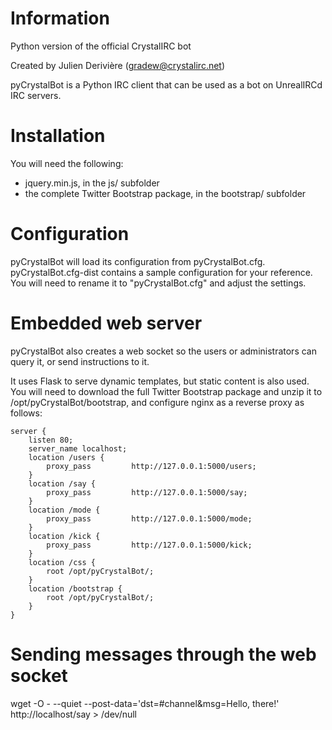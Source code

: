 Information
===========

Python version of the official CrystalIRC bot

Created by Julien Derivière (gradew@crystalirc.net)

pyCrystalBot is a Python IRC client that can be used as a bot on UnrealIRCd IRC servers.

Installation
============
You will need the following:
- jquery.min.js, in the js/ subfolder
- the complete Twitter Bootstrap package, in the bootstrap/ subfolder

Configuration
=============
pyCrystalBot will load its configuration from pyCrystalBot.cfg.
pyCrystalBot.cfg-dist contains a sample configuration for your reference.
You will need to rename it to "pyCrystalBot.cfg" and adjust the settings.

Embedded web server
===================
pyCrystalBot also creates a web socket so the users or administrators can query it,
or send instructions to it.

It uses Flask to serve dynamic templates, but static content is also used.
You will need to download the full Twitter Bootstrap package and unzip it to
/opt/pyCrystalBot/bootstrap, and configure nginx as a reverse proxy as follows:

    server {
        listen 80;
        server_name localhost;
        location /users {
            proxy_pass         http://127.0.0.1:5000/users;
        }
        location /say {
            proxy_pass         http://127.0.0.1:5000/say;
        }
        location /mode {
            proxy_pass         http://127.0.0.1:5000/mode;
        }
        location /kick {
            proxy_pass         http://127.0.0.1:5000/kick;
        }
        location /css {
            root /opt/pyCrystalBot/;
        }
        location /bootstrap {
            root /opt/pyCrystalBot/;
        }
    }

Sending messages through the web socket
=======================================

wget -O - --quiet --post-data='dst=#channel&msg=Hello, there!' http://localhost/say > /dev/null

